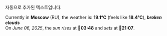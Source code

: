 
자동으로 추가된 텍스트입니다.

<!--START_SECTION:weather:moscow-->
Currently in **Moscow** (RU), the weather is: **19.1°C** (feels like **18.4°C**), ***broken clouds***<br/>
On *June 06, 2025*, the *sun rises* at 🌅**03:48** and *sets* at 🌇**21:07**.
<!--END_SECTION:weather-->
